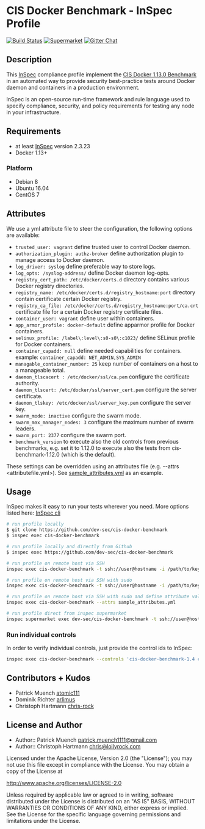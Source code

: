 # CIS Docker Benchmark - InSpec Profile

[![Build Status](http://img.shields.io/travis/dev-sec/cis-docker-benchmark.svg)][1]
[![Supermarket](https://img.shields.io/badge/InSpec%20Profile-CIS%20Docker%20Benchmark-brightgreen.svg)](https://supermarket.chef.io/tools/cis-docker-benchmark)
[![Gitter Chat](https://badges.gitter.im/Join%20Chat.svg)][2]

## Description

This [InSpec](https://github.com/chef/inspec) compliance profile implement the [CIS Docker 1.13.0 Benchmark](https://downloads.cisecurity.org/) in an automated way to provide security best-practice tests around Docker daemon and containers in a production environment.

InSpec is an open-source run-time framework and rule language used to specify compliance, security, and policy requirements for testing any node in your infrastructure.

## Requirements

* at least [InSpec](http://inspec.io/) version 2.3.23
* Docker 1.13+

### Platform

* Debian 8
* Ubuntu 16.04
* CentOS 7

## Attributes

We use a yml attribute file to steer the configuration, the following options are available:

* `trusted_user: vagrant`
  define trusted user to control Docker daemon.
* `authorization_plugin: authz-broker`
  define authorization plugin to manage access to Docker daemon.
* `log_driver: syslog`
  define preferable way to store logs.
* `log_opts: /syslog-address/`
  define Docker daemon log-opts.
* `registry_cert_path: /etc/docker/certs.d`
  directory contains various Docker registry directories.
* `registry_name: /etc/docker/certs.d/registry_hostname:port`
  directory contain certificate certain Docker registry.
* `registry_ca_file: /etc/docker/certs.d/registry_hostname:port/ca.crt`
  certificate file for a certain Docker registry certificate files.
* `container_user: vagrant`
  define user within containers.
* `app_armor_profile: docker-default`
  define apparmor profile for Docker containers.
* `selinux_profile: /label\:level\:s0-s0\:c1023/`
  define SELinux profile for Docker containers.
* `container_capadd: null`
  define needed capabilities for containers. example: `container_capadd: NET_ADMIN,SYS_ADMIN`
* `managable_container_number: 25`
  keep number of containers on a host to a manageable total.
* `daemon_tlscacert : /etc/docker/ssl/ca.pem`
  configure the certificate authority.
* `daemon_tlscert: /etc/docker/ssl/server_cert.pem`
  configure the server certificate.
* `daemon_tlskey: /etc/docker/ssl/server_key.pem`
  configure the server key.
* `swarm_mode: inactive`
  configure the swarm mode.
* `swarm_max_manager_nodes: 3`
  configure the maximum number of swarm leaders.
* `swarm_port: 2377`
  configure the swarm port.
* `benchmark_version`
  to execute also the old controls from previous benchmarks, e.g. set it to 1.12.0 to execute also the tests from cis-benchmark-1.12.0 (which is the default).

These settings can be overridden using an attributes file (e.g. --attrs <attributefile.yml>). See [sample_attributes.yml](sample_attributes.yml) as an example.

## Usage

InSpec makes it easy to run your tests wherever you need. More options listed here: [InSpec cli](http://inspec.io/docs/reference/cli/)

```sh
# run profile locally
$ git clone https://github.com/dev-sec/cis-docker-benchmark
$ inspec exec cis-docker-benchmark

# run profile locally and directly from Github
$ inspec exec https://github.com/dev-sec/cis-docker-benchmark

# run profile on remote host via SSH
inspec exec cis-docker-benchmark -t ssh://user@hostname -i /path/to/key

# run profile on remote host via SSH with sudo
inspec exec cis-docker-benchmark -t ssh://user@hostname -i /path/to/key --sudo

# run profile on remote host via SSH with sudo and define attribute value
inspec exec cis-docker-benchmark --attrs sample_attributes.yml

# run profile direct from inspec supermarket
inspec supermarket exec dev-sec/cis-docker-benchmark -t ssh://user@hostname --key-files private_key --sudo
```

### Run individual controls

In order to verify individual controls, just provide the control ids to InSpec:

```sh
inspec exec cis-docker-benchmark --controls 'cis-docker-benchmark-1.4 cis-docker-benchmark-1.5'
```

## Contributors + Kudos

* Patrick Muench [atomic111](https://github.com/atomic111)
* Dominik Richter [arlimus](https://github.com/arlimus)
* Christoph Hartmann [chris-rock](https://github.com/chris-rock)

## License and Author

* Author:: Patrick Muench <patrick.muench1111@gmail.com>
* Author:: Christoph Hartmann <chris@lollyrock.com>

Licensed under the Apache License, Version 2.0 (the "License");
you may not use this file except in compliance with the License.
You may obtain a copy of the License at

<http://www.apache.org/licenses/LICENSE-2.0>

Unless required by applicable law or agreed to in writing, software
distributed under the License is distributed on an "AS IS" BASIS,
WITHOUT WARRANTIES OR CONDITIONS OF ANY KIND, either express or implied.
See the License for the specific language governing permissions and
limitations under the License.

[1]: http://travis-ci.org/dev-sec/cis-docker-benchmark
[2]: https://gitter.im/dev-sec/general
[3]: https://downloads.cisecurity.org/

